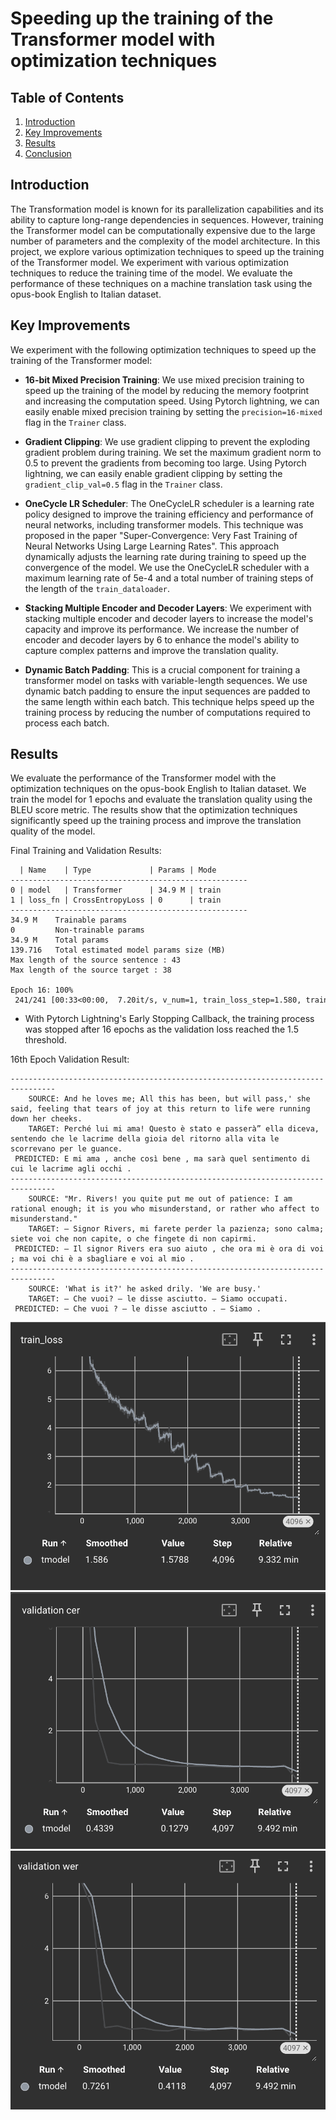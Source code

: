 # Speeding up the training of the Transformer model with optimization techniques

## Table of Contents
1. [Introduction](#introduction)
2. [Key Improvements](#key-improvements)
3. [Results](#results)
4. [Conclusion](#conclusion)

## Introduction

The Transformation model is known for its parallelization capabilities and its ability to capture long-range dependencies in sequences. However, training the Transformer model can be computationally expensive due to the large number of parameters and the complexity of the model architecture. In this project, we explore various optimization techniques to speed up the training of the Transformer model. We experiment with various optimization techniques to reduce the training time of the model. We evaluate the performance of these techniques on a machine translation task using the opus-book English to Italian dataset.

## Key Improvements

We experiment with the following optimization techniques to speed up the training of the Transformer model:

- **16-bit Mixed Precision Training**: We use mixed precision training to speed up the training of the model by reducing the memory footprint and increasing the computation speed. Using Pytorch lightning, we can easily enable mixed precision training by setting the `precision=16-mixed` flag in the `Trainer` class.

- **Gradient Clipping**: We use gradient clipping to prevent the exploding gradient problem during training. We set the maximum gradient norm to 0.5 to prevent the gradients from becoming too large. Using Pytorch lightning, we can easily enable gradient clipping by setting the `gradient_clip_val=0.5` flag in the `Trainer` class.

- **OneCycle LR Scheduler**: The OneCycleLR scheduler is a learning rate policy designed to improve the training efficiency and performance of neural networks, including transformer models. This technique was proposed in the paper "Super-Convergence: Very Fast Training of Neural Networks Using Large Learning Rates". This approach dynamically adjusts the learning rate during training to speed up the convergence of the model. We use the OneCycleLR scheduler with a maximum learning rate of 5e-4 and a total number of training steps of the length of the `train_dataloader`.

- **Stacking Multiple Encoder and Decoder Layers**: We experiment with stacking multiple encoder and decoder layers to increase the model's capacity and improve its performance. We increase the number of encoder and decoder layers by 6 to enhance the model's ability to capture complex patterns and improve the translation quality.

- **Dynamic Batch Padding**: This is a crucial component for training a transformer model on tasks with variable-length sequences. We use dynamic batch padding to ensure the input sequences are padded to the same length within each batch. This technique helps speed up the training process by reducing the number of computations required to process each batch.

## Results

We evaluate the performance of the Transformer model with the optimization techniques on the opus-book English to Italian dataset. We train the model for 1 epochs and evaluate the translation quality using the BLEU score metric. The results show that the optimization techniques significantly speed up the training process and improve the translation quality of the model.

Final Training and Validation Results:

```
  | Name    | Type             | Params | Mode 
-----------------------------------------------------
0 | model   | Transformer      | 34.9 M | train
1 | loss_fn | CrossEntropyLoss | 0      | train
-----------------------------------------------------
34.9 M    Trainable params
0         Non-trainable params
34.9 M    Total params
139.716   Total estimated model params size (MB)
Max length of the source sentence : 43
Max length of the source target : 38

Epoch 16: 100%
 241/241 [00:33<00:00,  7.20it/s, v_num=1, train_loss_step=1.580, train_loss_epoch=1.580]
```

- With Pytorch Lightning's Early Stopping Callback, the training process was stopped after 16 epochs as the validation loss reached the 1.5 threshold.


16th Epoch Validation Result:

```
--------------------------------------------------------------------------------
    SOURCE: And he loves me; All this has been, but will pass,' she said, feeling that tears of joy at this return to life were running down her cheeks.
    TARGET: Perché lui mi ama! Questo è stato e passerà” ella diceva, sentendo che le lacrime della gioia del ritorno alla vita le scorrevano per le guance.
 PREDICTED: E mi ama , anche così bene , ma sarà quel sentimento di cui le lacrime agli occhi .
--------------------------------------------------------------------------------
    SOURCE: "Mr. Rivers! you quite put me out of patience: I am rational enough; it is you who misunderstand, or rather who affect to misunderstand."
    TARGET: — Signor Rivers, mi farete perder la pazienza; sono calma; siete voi che non capite, o che fingete di non capirmi.
 PREDICTED: — Il signor Rivers era suo aiuto , che ora mi è ora di voi ; ma voi chi è a sbagliare e voi al mio .
--------------------------------------------------------------------------------
    SOURCE: 'What is it?' he asked drily. 'We are busy.'
    TARGET: — Che vuoi? — le disse asciutto. — Siamo occupati.
 PREDICTED: — Che vuoi ? — le disse asciutto . — Siamo .
```


<div class="grid-container">
    <div class="grid-item">
        <img src="https://github.com/aakashvardhan/s18-transformer-speeding-up-strategy/blob/main/asset/train_loss.png" alt="Training Loss">
    </div>
    <div class="grid-item">
        <img src="https://github.com/aakashvardhan/s18-transformer-speeding-up-strategy/blob/main/asset/val_cer.png" alt="Validation Character Error Rate">
    </div>
    <div class="grid-item">
        <img src="https://github.com/aakashvardhan/s18-transformer-speeding-up-strategy/blob/main/asset/val_wer.png" alt="Validation Word Error Rate">
    </div>
</div>
